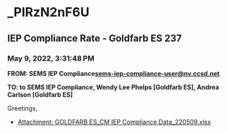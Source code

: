 # _PlRzN2nF6U
## IEP Compliance Rate - Goldfarb ES 237
### May 9, 2022, 3:31:48 PM
**FROM: SEMS IEP Compliance<sems-iep-compliance-user@nv.ccsd.net>**

**TO: to SEMS IEP Compliance, Wendy Lee Phelps [Goldfarb ES], Andrea Carlson [Goldfarb ES]**


Greetings,  





* [Attachment: GOLDFARB ES_CM IEP Compliance Data_220509.xlsx](_PlRzN2nF6U-attachment-1.xlsx)
